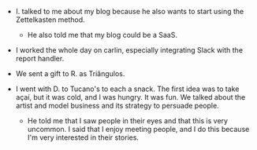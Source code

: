 - I. talked to me about my blog because he also wants to start using the Zettelkasten method.

  - He also told me that my blog could be a SaaS.

- I worked the whole day on carlin, especially integrating Slack with the report handler.

- We sent a gift to R. as Triângulos.

- I went with D. to Tucano's to each a snack. The first idea was to take açaí, but it was cold, and I was hungry. It was fun. We talked about the artist and model business and its strategy to persuade people.
  - He told me that I saw people in their eyes and that this is very uncommon. I said that I enjoy meeting people, and I do this because I'm very interested in their stories.
